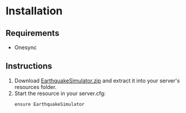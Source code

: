 
# Installation

## Requirements

* Onesync

## Instructions

1. Download [EarthquakeSimulator.zip](https://github.com/Kiminaze/EarthquakeSimulator/releases/latest/download/EarthquakeSimulator.zip) 
   and extract it into your server's resources folder.
2. Start the resource in your server.cfg:
    ```
    ensure EarthquakeSimulator
    ```
